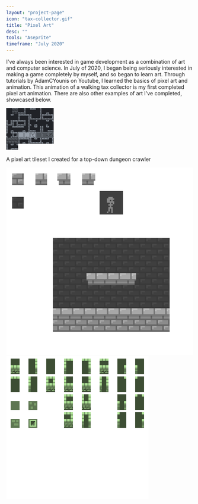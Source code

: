 ```yaml
---
layout: "project-page"
icon: "tax-collector.gif"
title: "Pixel Art"
desc: ""
tools: "Aseprite"
timeframe: "July 2020"
---
```

I've always been interested in game development as a combination of art and computer science. In July of 2020, I began being seriously interested in making a game completely by myself, and so began to learn art. Through tutorials by AdamCYounis on Youtube, I learned the basics of pixel art and animation. This animation of a walking tax collector is my first completed pixel art animation. There are also other examples of art I've completed, showcased below.

<img src="/assets/img/tilemap.png">

<p class="caption">A pixel art tileset I created for a top-down dungeon crawler</p>

<img src="/assets/img/castle.png">

<img src="/assets/img/tiles.png">